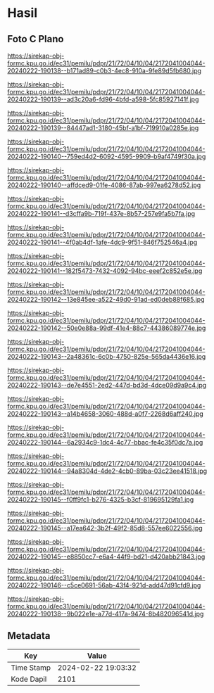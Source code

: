 # Hasil

## Foto C Plano

https://sirekap-obj-formc.kpu.go.id/ec31/pemilu/pdpr/21/72/04/10/04/2172041004044-20240222-190138--b171ad89-c0b3-4ec8-910a-9fe89d5fb680.jpg

https://sirekap-obj-formc.kpu.go.id/ec31/pemilu/pdpr/21/72/04/10/04/2172041004044-20240222-190139--ad3c20a6-fd96-4bfd-a598-5fc85927141f.jpg

https://sirekap-obj-formc.kpu.go.id/ec31/pemilu/pdpr/21/72/04/10/04/2172041004044-20240222-190139--84447ad1-3180-45bf-a1bf-719910a0285e.jpg

https://sirekap-obj-formc.kpu.go.id/ec31/pemilu/pdpr/21/72/04/10/04/2172041004044-20240222-190140--759ed4d2-6092-4595-9909-b9af4749f30a.jpg

https://sirekap-obj-formc.kpu.go.id/ec31/pemilu/pdpr/21/72/04/10/04/2172041004044-20240222-190140--affdced9-01fe-4086-87ab-997ea6278d52.jpg

https://sirekap-obj-formc.kpu.go.id/ec31/pemilu/pdpr/21/72/04/10/04/2172041004044-20240222-190141--d3cffa9b-719f-437e-8b57-257e9fa5b7fa.jpg

https://sirekap-obj-formc.kpu.go.id/ec31/pemilu/pdpr/21/72/04/10/04/2172041004044-20240222-190141--4f0ab4df-1afe-4dc9-9f51-846f752546a4.jpg

https://sirekap-obj-formc.kpu.go.id/ec31/pemilu/pdpr/21/72/04/10/04/2172041004044-20240222-190141--182f5473-7432-4092-94bc-eeef2c852e5e.jpg

https://sirekap-obj-formc.kpu.go.id/ec31/pemilu/pdpr/21/72/04/10/04/2172041004044-20240222-190142--13e845ee-a522-49d0-91ad-ed0deb88f685.jpg

https://sirekap-obj-formc.kpu.go.id/ec31/pemilu/pdpr/21/72/04/10/04/2172041004044-20240222-190142--50e0e88a-99df-41e4-88c7-44386089774e.jpg

https://sirekap-obj-formc.kpu.go.id/ec31/pemilu/pdpr/21/72/04/10/04/2172041004044-20240222-190143--2a48361c-6c0b-4750-825e-565da4436e16.jpg

https://sirekap-obj-formc.kpu.go.id/ec31/pemilu/pdpr/21/72/04/10/04/2172041004044-20240222-190143--de7e4551-2ed2-447d-bd3d-4dce09d9a9c4.jpg

https://sirekap-obj-formc.kpu.go.id/ec31/pemilu/pdpr/21/72/04/10/04/2172041004044-20240222-190143--a14b4658-3060-488d-a0f7-2268d6aff240.jpg

https://sirekap-obj-formc.kpu.go.id/ec31/pemilu/pdpr/21/72/04/10/04/2172041004044-20240222-190144--6a2934c9-1dc4-4c77-bbac-fe4c35f0dc7a.jpg

https://sirekap-obj-formc.kpu.go.id/ec31/pemilu/pdpr/21/72/04/10/04/2172041004044-20240222-190144--94a8304d-4de2-4cb0-89ba-03c23ee41518.jpg

https://sirekap-obj-formc.kpu.go.id/ec31/pemilu/pdpr/21/72/04/10/04/2172041004044-20240222-190145--f0ff9fc1-b276-4325-b3cf-819695129fa1.jpg

https://sirekap-obj-formc.kpu.go.id/ec31/pemilu/pdpr/21/72/04/10/04/2172041004044-20240222-190145--a17ea642-3b2f-49f2-85d8-557ee6022556.jpg

https://sirekap-obj-formc.kpu.go.id/ec31/pemilu/pdpr/21/72/04/10/04/2172041004044-20240222-190145--e8850cc7-e6a4-44f9-bd21-d420abb21843.jpg

https://sirekap-obj-formc.kpu.go.id/ec31/pemilu/pdpr/21/72/04/10/04/2172041004044-20240222-190146--c5ce0691-56ab-43f4-921d-add47d91cfd9.jpg

https://sirekap-obj-formc.kpu.go.id/ec31/pemilu/pdpr/21/72/04/10/04/2172041004044-20240222-190138--9b022e1e-a77d-417a-9474-8b482096541d.jpg


## Metadata

| Key        | Value               |
| ---------- | ------------------- |
| Time Stamp | 2024-02-22 19:03:32 |
| Kode Dapil | 2101                |



